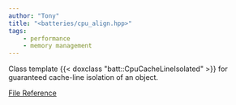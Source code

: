 ```yaml
---
author: "Tony"
title: "<batteries/cpu_align.hpp>"
tags:
    - performance
    - memory management
---
```

Class template {{< doxclass "batt::CpuCacheLineIsolated" >}} for guaranteed cache-line isolation of an object.

[File Reference](/reference/files/cpu__align_8hpp)
<!--more-->
